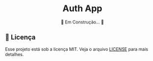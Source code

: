 <h1 align='center'>Auth App</h1>
<p align='center'>🚧 Em Construção... 🚧</p>

## 📝 Licença

Esse projeto está sob a licença MIT. Veja o arquivo [LICENSE](https://github.com/guivictorr/auth-app/blob/master/LICENSE) para mais detalhes.
 
